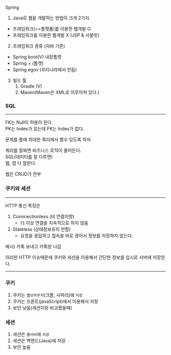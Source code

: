 Spring

1. Java로 웹을 개발하는 방법이 크게 2가지.

- 프레임워크(==플랫폼)를 이용한 웹개발 O
- 프레임워크를 이용한 웹개발 X (JSP & 서블릿)

2. 프레임워크 종류 (자바 기준)

- Spring boot(V) 내장톰캣
- Spring + (톰캣)
- Spring egov (우리나라에서 만듬)

3. 빌드 툴
   1. Gradle (V)
   2. Maven(Maven은 XML로 이루어져 있다.)

### SQL

---

FK는 Null이 허용이 된다.  
PK는 Index가 있는데 FK는 Index가 없다.

문제를 풀때 최대한 쿼리에서 짤수 있도록 하자.

쿼리를 잘짜면 비즈니스 로직이 줄어든다.  
SQL(데이터를 잘 다루면)  
웹, 앱 다 잘한다.

웹은 CRUD가 전부

### 쿠키와 세션

---

HTTP 통신 특징은

1. Connnectionless (비 연결지향)
   - 더 이상 연결을 지속적으로 하지 않음
2. Stateless (상태정보유지 안함)
   - 요청을 응답하고 접속을 바로 끊어서 정보를 저장하지 않는다.

예시)
카톡 보내고 카톡방 나감

이러한 HTTP 이슈때문에
쿠키와 세션을 이용해서 간단한 정보를 임시로 서버에 저장한다.

---

### 쿠키

1. 쿠키는 `웹브라우저`(크롬, 사파리)에 `저장`
2. 쿠키는 프론트(javaScript)에서 이용해서 저장
3. 보안 낮음(세션이랑 비교했을때)

### 세션

1. 세션은 `웹서버`에 `저장`
2. 세션은 백엔드(Java)에 저장
3. 보안 높음
